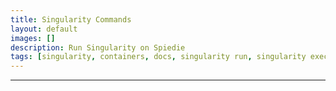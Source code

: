 ```yaml
---
title: Singularity Commands
layout: default
images: []
description: Run Singularity on Spiedie
tags: [singularity, containers, docs, singularity run, singularity exec] 
---
```


***